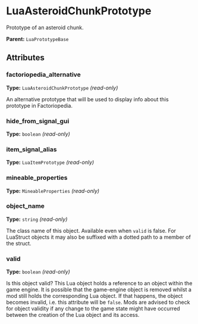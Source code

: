 # LuaAsteroidChunkPrototype

Prototype of an asteroid chunk.

**Parent:** `LuaPrototypeBase`

## Attributes

### factoriopedia_alternative

**Type:** `LuaAsteroidChunkPrototype` _(read-only)_

An alternative prototype that will be used to display info about this prototype in Factoriopedia.

### hide_from_signal_gui

**Type:** `boolean` _(read-only)_



### item_signal_alias

**Type:** `LuaItemPrototype` _(read-only)_



### mineable_properties

**Type:** `MineableProperties` _(read-only)_



### object_name

**Type:** `string` _(read-only)_

The class name of this object. Available even when `valid` is false. For LuaStruct objects it may also be suffixed with a dotted path to a member of the struct.

### valid

**Type:** `boolean` _(read-only)_

Is this object valid? This Lua object holds a reference to an object within the game engine. It is possible that the game-engine object is removed whilst a mod still holds the corresponding Lua object. If that happens, the object becomes invalid, i.e. this attribute will be `false`. Mods are advised to check for object validity if any change to the game state might have occurred between the creation of the Lua object and its access.

